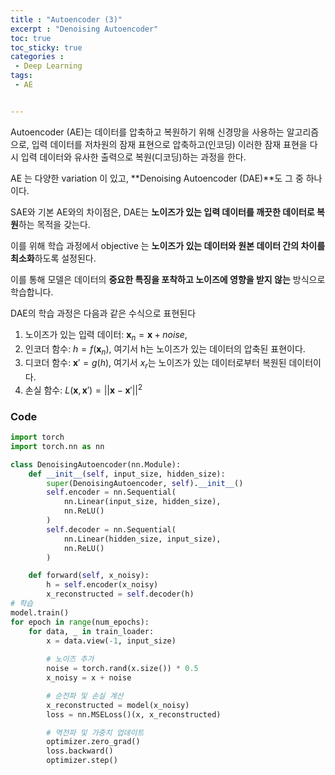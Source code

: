 ```yaml
---
title : "Autoencoder (3)"
excerpt : "Denoising Autoencoder"
toc: true
toc_sticky: true
categories :
 - Deep Learning
tags:
 - AE


---
```




Autoencoder (AE)는 데이터를 압축하고 복원하기 위해 신경망을 사용하는 알고리즘으로, 입력 데이터를 저차원의 잠재 표현으로 압축하고(인코딩) 이러한 잠재 표현을 다시 입력 데이터와 유사한 출력으로 복원(디코딩)하는 과정을 한다.

AE 는 다양한 variation 이 있고, **Denoising Autoencoder (DAE)**도 그 중 하나이다.

SAE와 기본 AE와의 차이점은, DAE는 **노이즈가 있는 입력 데이터를 깨끗한 데이터로 복원**하는 목적을 갖는다. 

이를 위해 학습 과정에서 objective 는 **노이즈가 있는 데이터와 원본 데이터 간의 차이를 최소화**하도록 설정된다. 

이를 통해 모델은 데이터의 **중요한 특징을 포착하고 노이즈에 영향을 받지 않는** 방식으로 학습합니다.



DAE의 학습 과정은 다음과 같은 수식으로 표현된다

1. 노이즈가 있는 입력 데이터: $\mathbf{x}_n = \mathbf{x} + noise$, 
2. 인코더 함수: $h = f(\mathbf{x}_n)$, 여기서 h는 노이즈가 있는 데이터의 압축된 표현이다.
3. 디코더 함수: $\mathbf{x}' = g(h)$, 여기서 $x_r$는 노이즈가 있는 데이터로부터 복원된 데이터이다.
4. 손실 함수: $L(\mathbf{x},\mathbf{x}')= ||\mathbf{x}-\mathbf{x}'||^2$



### Code

```python
import torch
import torch.nn as nn

class DenoisingAutoencoder(nn.Module):
    def __init__(self, input_size, hidden_size):
        super(DenoisingAutoencoder, self).__init__()
        self.encoder = nn.Sequential(
            nn.Linear(input_size, hidden_size),
            nn.ReLU()
        )
        self.decoder = nn.Sequential(
            nn.Linear(hidden_size, input_size),
            nn.ReLU()
        )

    def forward(self, x_noisy):
        h = self.encoder(x_noisy)
        x_reconstructed = self.decoder(h)
# 학습
model.train()
for epoch in range(num_epochs):
    for data, _ in train_loader:
        x = data.view(-1, input_size)
        
        # 노이즈 추가
        noise = torch.rand(x.size()) * 0.5
        x_noisy = x + noise

        # 순전파 및 손실 계산
        x_reconstructed = model(x_noisy)
        loss = nn.MSELoss()(x, x_reconstructed)

        # 역전파 및 가중치 업데이트
        optimizer.zero_grad()
        loss.backward()
        optimizer.step()


```

